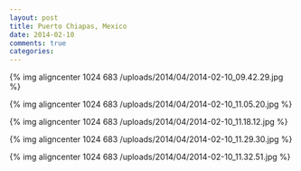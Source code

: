 ```yaml
---
layout: post
title: Puerto Chiapas, Mexico
date: 2014-02-10
comments: true
categories: 
---
```

{% img aligncenter 1024 683 /uploads/2014/04/2014-02-10_09.42.29.jpg %}

{% img aligncenter 1024 683 /uploads/2014/04/2014-02-10_11.05.20.jpg %}

{% img aligncenter 1024 683 /uploads/2014/04/2014-02-10_11.18.12.jpg %}

{% img aligncenter 1024 683 /uploads/2014/04/2014-02-10_11.29.30.jpg %}

{% img aligncenter 1024 683 /uploads/2014/04/2014-02-10_11.32.51.jpg %}
